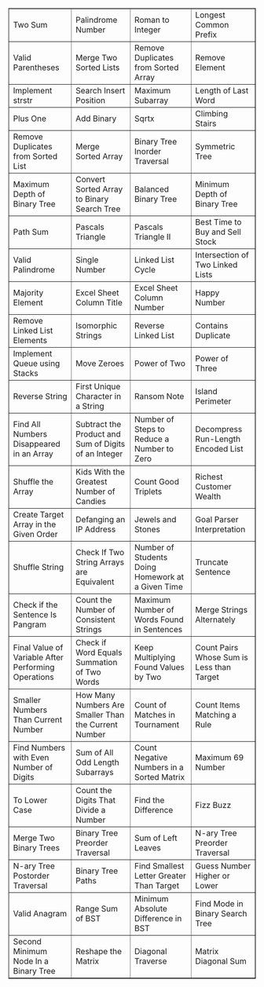 <table border="1">
    <tr>
        <td>Two Sum</td>
        <td>Palindrome Number</td>
        <td>Roman to Integer</td>
        <td>Longest Common Prefix</td>
    </tr>
    <tr>
        <td>Valid Parentheses</td>
        <td>Merge Two Sorted Lists</td>
        <td>Remove Duplicates from Sorted Array</td>
        <td>Remove Element</td>
    </tr>
    <tr>
        <td>Implement strstr</td>
        <td>Search Insert Position</td>
        <td>Maximum Subarray</td>
        <td>Length of Last Word</td>
    </tr>
    <tr>
        <td>Plus One</td>
        <td>Add Binary</td>
        <td>Sqrtx</td>
        <td>Climbing Stairs</td>
    </tr>
    <tr>
        <td>Remove Duplicates from Sorted List</td>
        <td>Merge Sorted Array</td>
        <td>Binary Tree Inorder Traversal</td>
        <td>Symmetric Tree</td>
    </tr>
    <tr>
        <td>Maximum Depth of Binary Tree</td>
        <td>Convert Sorted Array to Binary Search Tree</td>
        <td>Balanced Binary Tree</td>
        <td>Minimum Depth of Binary Tree</td>
    </tr>
    <tr>
        <td>Path Sum</td>
        <td>Pascals Triangle</td>
        <td>Pascals Triangle II</td>
        <td>Best Time to Buy and Sell Stock</td>
    </tr>
    <tr>
        <td>Valid Palindrome</td>
        <td>Single Number</td>
        <td>Linked List Cycle</td>
        <td>Intersection of Two Linked Lists</td>
    </tr>
    <tr>
        <td>Majority Element</td>
        <td>Excel Sheet Column Title</td>
        <td>Excel Sheet Column Number</td>
        <td>Happy Number</td>
    </tr>
    <tr>
        <td>Remove Linked List Elements</td>
        <td>Isomorphic Strings</td>
        <td>Reverse Linked List</td>
        <td>Contains Duplicate</td>
    </tr>
    <tr>
        <td>Implement Queue using Stacks</td>
        <td>Move Zeroes</td>
        <td>Power of Two</td>
        <td>Power of Three</td>
    </tr>
    <tr>
        <td>Reverse String</td>
        <td>First Unique Character in a String</td>
        <td>Ransom Note</td>
        <td>Island Perimeter</td>
    </tr>
    <tr>
        <td>Find All Numbers Disappeared in an Array</td>
        <td>Subtract the Product and Sum of Digits of an Integer</td>
        <td>Number of Steps to Reduce a Number to Zero</td>
        <td>Decompress Run-Length Encoded List</td>
    </tr>
    <tr>
        <td>Shuffle the Array</td>
        <td>Kids With the Greatest Number of Candies</td>
        <td>Count Good Triplets</td>
        <td>Richest Customer Wealth</td>
    </tr>
    <tr>
        <td>Create Target Array in the Given Order</td>
        <td>Defanging an IP Address</td>
        <td>Jewels and Stones</td>
        <td>Goal Parser Interpretation</td>
    </tr>
    <tr>
        <td>Shuffle String</td>
        <td>Check If Two String Arrays are Equivalent</td>
        <td>Number of Students Doing Homework at a Given Time</td>
        <td>Truncate Sentence</td>
    </tr>
    <tr>
        <td>Check if the Sentence Is Pangram</td>
        <td>Count the Number of Consistent Strings</td>
        <td>Maximum Number of Words Found in Sentences</td>
        <td>Merge Strings Alternately</td>
    </tr>
    <tr>
        <td>Final Value of Variable After Performing Operations</td>
        <td>Check if Word Equals Summation of Two Words</td>
        <td>Keep Multiplying Found Values by Two</td>
        <td>Count Pairs Whose Sum is Less than Target</td>
    </tr>
    <tr>
        <td>Smaller Numbers Than Current Number</td>
        <td>How Many Numbers Are Smaller Than the Current Number</td>
        <td>Count of Matches in Tournament</td>
        <td>Count Items Matching a Rule</td>
    </tr>
    <tr>
        <td>Find Numbers with Even Number of Digits</td>
        <td>Sum of All Odd Length Subarrays</td>
        <td>Count Negative Numbers in a Sorted Matrix</td>
        <td>Maximum 69 Number</td>
    </tr>
    <tr>
        <td>To Lower Case</td>
        <td>Count the Digits That Divide a Number</td>
        <td>Find the Difference</td>
        <td>Fizz Buzz</td>
    </tr>
    <tr>
        <td>Merge Two Binary Trees</td>
        <td>Binary Tree Preorder Traversal</td>
        <td>Sum of Left Leaves</td>
        <td>N-ary Tree Preorder Traversal</td>
    </tr>
    <tr>
        <td>N-ary Tree Postorder Traversal</td>
        <td>Binary Tree Paths</td>
        <td>Find Smallest Letter Greater Than Target</td>
        <td>Guess Number Higher or Lower</td>
    </tr>
    <tr>
        <td>Valid Anagram</td>
        <td>Range Sum of BST</td>
        <td>Minimum Absolute Difference in BST</td>
        <td>Find Mode in Binary Search Tree</td>
    </tr>
    <tr>
        <td>Second Minimum Node In a Binary Tree</td>
        <td>Reshape the Matrix</td>
        <td>Diagonal Traverse</td>
        <td>Matrix Diagonal Sum</td>
    </tr>
</table>
